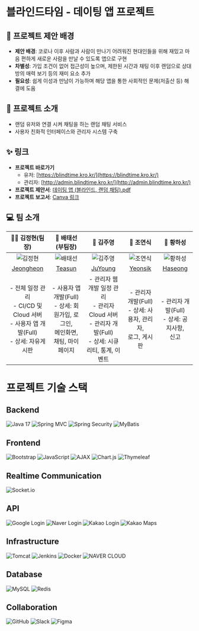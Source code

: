 # 블라인드타임 - 데이팅 앱 프로젝트

## 📢 프로젝트 제안 배경
- **제안 배경**: 코로나 이후 사람과 사람이 만나기 어려워진 현대인들을 위해 재밌고 마음 편하게 새로운 사람을 만날 수 있도록 앱으로 구현
- **차별성**: 가입 조건이 없어 접근성이 높으며, 제한된 시간과 채팅 이후 랜덤으로 상대방의 매력 보기 등의 재미 요소 추가
- **필요성**: 쉽게 이성과 만남이 가능하며 해당 앱을 통한 사회적인 문제(저출산 등) 해결에 도움

## 📌 프로젝트 소개
- 랜덤 유저와 연결 시켜 채팅을 하는 랜덤 채팅 서비스
- 사용자 친화적 인터페이스와 관리자 시스템 구축

## ✨ 링크
- **프로젝트 바로가기**
  - 유저: [https://blindtime.kro.kr/](https://blindtime.kro.kr/)
  - 관리자: [http://admin.blindtime.kro.kr/](http://admin.blindtime.kro.kr/)
- **프로젝트 제안서**: [데이팅 앱 (블라인드, 랜덤 채팅).pdf](https://github.com/user-attachments/files/19158560/default.pdf)
- **프로젝트 보고서**: [Canva 링크](https://www.canva.com/design/DAGhTqV58Ps/0lGyzc8-rDttqzwHqTN8mw/edit)

## 💻 팀 소개

| 🐻‍❄️ 김정현(팀장) | 🦝 배태선(부팀장) | 🐔 김주영 | 🦅 조연식 | 🐻 황하성 |
|:---:|:---:|:---:|:---:|:---:|
| ![김정현](https://github.com/identicons/jasonlong.png) | ![배태선](https://github.com/identicons/jasonlong.png) | ![김주영](https://github.com/identicons/jasonlong.png) | ![조연식](https://github.com/identicons/jasonlong.png) | ![황하성](https://github.com/identicons/jasonlong.png) |
| [Jeongheon](https://github.com/kjh1125) | [Teasun](https://github.com/C4T4767) | [JuYoung](https://github.com/JUYOUNG34) | [Yeonsik](https://github.com/dustlr7193) | [Haseong](https://github.com/HwangHaseong) |
| - 전체 일정 관리<br>- CI/CD 및 Cloud 서버<br>- 사용자 앱 개발(Full)<br>- 상세: 자유게시판 | - 사용자 앱 개발(Full)<br>- 상세: 회원가입, 로그인,<br>메인화면, 채팅, 마이페이지 | - 관리자 웹 개발 일정 관리<br>- 관리자 Cloud 서버<br>- 관리자 개발(Full)<br>- 상세: 시큐리티, 통계, 이벤트 | - 관리자 개발(Full)<br>- 상세: 사용자, 관리자,<br>로그, 게시판 | - 관리자 개발(Full)<br>- 상세: 공지사항,<br>신고 |

# 프로젝트 기술 스택

## Backend
![Java 17](https://img.shields.io/badge/Java%2017-007396?style=for-the-badge&logo=java&logoColor=white)
![Spring MVC](https://img.shields.io/badge/Spring%20MVC-6DB33F?style=for-the-badge&logo=spring&logoColor=white)
![Spring Security](https://img.shields.io/badge/Spring%20Security-6DB33F?style=for-the-badge&logo=springsecurity&logoColor=white)
![MyBatis](https://img.shields.io/badge/MyBatis-000000?style=for-the-badge&logo=mybatis&logoColor=white)


## Frontend
![Bootstrap](https://img.shields.io/badge/Bootstrap-7952B3?style=for-the-badge&logo=bootstrap&logoColor=white)
![JavaScript](https://img.shields.io/badge/JavaScript-F7DF1E?style=for-the-badge&logo=javascript&logoColor=black)
![AJAX](https://img.shields.io/badge/AJAX-0769AD?style=for-the-badge&logo=ajax&logoColor=white)
![Chart.js](https://img.shields.io/badge/Chart.js-FF6384?style=for-the-badge&logo=chart.js&logoColor=white)
![Thymeleaf](https://img.shields.io/badge/Thymeleaf-005F0F?style=for-the-badge&logo=thymeleaf&logoColor=white)

## Realtime Communication
![Socket.io](https://img.shields.io/badge/Socket.io-010101?style=for-the-badge&logo=socket.io&logoColor=white)

## API
![Google Login](https://img.shields.io/badge/Google%20Login-4285F4?style=for-the-badge&logo=google&logoColor=white)
![Naver Login](https://img.shields.io/badge/Naver%20Login-03C75A?style=for-the-badge&logo=naver&logoColor=white)
![Kakao Login](https://img.shields.io/badge/Kakao%20Login-FFCD00?style=for-the-badge&logo=kakao&logoColor=black)
![Kakao Maps](https://img.shields.io/badge/Kakao%20Maps-FFCD00?style=for-the-badge&logo=kakao&logoColor=black)

## Infrastructure
![Tomcat](https://img.shields.io/badge/Tomcat-F8DC75?style=for-the-badge&logo=apachetomcat&logoColor=black)
![Jenkins](https://img.shields.io/badge/Jenkins-D24939?style=for-the-badge&logo=jenkins&logoColor=white)
![Docker](https://img.shields.io/badge/Docker-2496ED?style=for-the-badge&logo=docker&logoColor=white)
![NAVER CLOUD](https://img.shields.io/badge/NAVER%20CLOUD-03C75A?style=for-the-badge&logo=naver&logoColor=white)

## Database
![MySQL](https://img.shields.io/badge/MySQL-4479A1?style=for-the-badge&logo=mysql&logoColor=white)
![Redis](https://img.shields.io/badge/Redis-DC382D?style=for-the-badge&logo=redis&logoColor=white)

## Collaboration
![GitHub](https://img.shields.io/badge/GitHub-181717?style=for-the-badge&logo=github&logoColor=white)
![Slack](https://img.shields.io/badge/Slack-4A154B?style=for-the-badge&logo=slack&logoColor=white)
![Figma](https://img.shields.io/badge/Figma-F24E1E?style=for-the-badge&logo=figma&logoColor=white)
